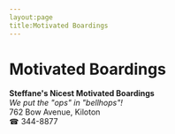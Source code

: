 ```yaml
---
layout:page
title:Motivated Boardings
---
```

# Motivated Boardings

**Steffane's Nicest Motivated Boardings**  
_We put the "ops" in "bellhops"!_  
762 Bow Avenue, Kiloton  
☎ 344-8877



